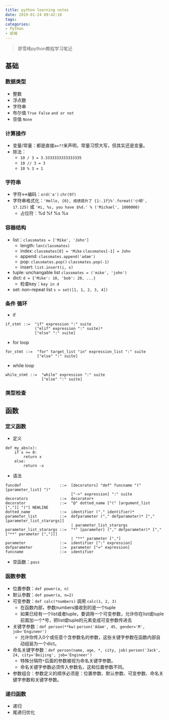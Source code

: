 ```yaml
---
title: python learning notes
date: 2019-01-24 09:42:18
tags:
categories:
- Python
- 前端
---
```


> 廖雪峰python教程学习笔记

<!-- more -->

## 基础

### 数据类型

* 整数
* 浮点数
* 字符串
* 布尔值 `True False` `and or not`
* 空值 `None`

### 计算操作

* 变量/常量：都是直接`a=??`来声明，常量习惯大写，但其实还是变量。
* 除法：
  * `10 / 3 = 3.3333333333333335` 
  * `10 // 3 = 3` 
  * `10 % 3 = 1`

### 字符串

* 字符<->编码：`ord('a')` `chr(97)`
* 字符串格式化：`'Hello, {0}, 成绩提升了 {1:.1f}%'.format('小明', 17.125)` 或 `'Hi, %s, you have $%d.' % ('Michael', 1000000)`
  * 占位符：%d %f %s %x

### 容器结构

* list：`classmates = ['Mike', 'John']`
  * length: `len(classmates)`
  * index: `classmates[0] = 'Mike` `classmates[-1] = John`
  * append: `classmates.append('adam')`
  * pop: `classmates.pop()` `classmates.pop(-1)`
  * insert: `list.insert(i, x)`
* tuple: unchangable list `classmates = ('mike', 'john')`
* dict: `d = {'Mike': 10, 'bob': 20, ...}`
  * 检查key：`key in d`
* set: non-repeat list `s = set([1, 1, 2, 3, 4])`

### 条件 循环

* if

````
if_stmt ::=  "if" expression ":" suite
             ("elif" expression ":" suite)*
             ["else" ":" suite]
````

* for loop

````
for_stmt ::=  "for" target_list "in" expression_list ":" suite
              ["else" ":" suite]
````

* while loop

````
while_stmt ::=  "while" expression ":" suite
                ["else" ":" suite]
````

### 类型检查



## 函数

### 定义函数

* 定义

````
def my_abs(x):
    if x >= 0:
        return x
    else:
        return -x
````

* 语法

````
funcdef                 ::=  [decorators] "def" funcname "(" [parameter_list] ")"
                             ["->" expression] ":" suite
decorators              ::=  decorator+
decorator               ::=  "@" dotted_name ["(" [argument_list [","]] ")"] NEWLINE
dotted_name             ::=  identifier ("." identifier)*
parameter_list          ::=  defparameter ("," defparameter)* ["," [parameter_list_starargs]]
                             | parameter_list_starargs
parameter_list_starargs ::=  "*" [parameter] ("," defparameter)* ["," ["**" parameter [","]]]
                             | "**" parameter [","]
parameter               ::=  identifier [":" expression]
defparameter            ::=  parameter ["=" expression]
funcname                ::=  identifier
````

* 空函数：`pass`

### 函数参数

* 位置参数：`def power(a, n)`
* 默认参数：`def power(a, n=2)`
* 可变参数：`def calc(*numbers)` 调用 `calc(1, 2, 3)`
  * 在函数内部，参数numbers接收到的是一个tuple
  * 如果已经有一个list或者tuple，要调用一个可变参数，允许你在list或tuple前面加一个*号，把list或tuple的元素变成可变参数传进去
* 关键字参数：`def person(**kw)` `person('Adam', 45, gender='M', job='Engineer')`
  * 允许你传入0个或任意个含参数名的参数，这些关键字参数在函数内部自动组装为一个dict。
* 命名关键字参数：`def person(name, age, *, city, job)` `person('Jack', 24, city='Beijing', job='Engineer')`
  * 特殊分隔符`*`后面的参数被视为命名关键字参数。
  * 命名关键字参数必须传入参数名，这和位置参数不同。
* 参数组合：参数定义的顺序必须是：位置参数、默认参数、可变参数、命名关键字参数和关键字参数。

### 递归函数

* 递归
* 尾递归优化